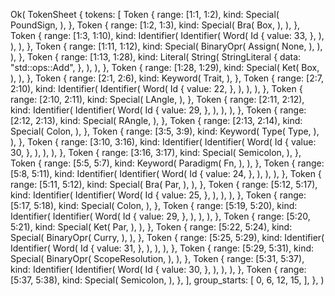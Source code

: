 Ok(
    TokenSheet {
        tokens: [
            Token {
                range: [1:1, 1:2),
                kind: Special(
                    PoundSign,
                ),
            },
            Token {
                range: [1:2, 1:3),
                kind: Special(
                    Bra(
                        Box,
                    ),
                ),
            },
            Token {
                range: [1:3, 1:10),
                kind: Identifier(
                    Identifier(
                        Word(
                            Id {
                                value: 33,
                            },
                        ),
                    ),
                ),
            },
            Token {
                range: [1:11, 1:12),
                kind: Special(
                    BinaryOpr(
                        Assign(
                            None,
                        ),
                    ),
                ),
            },
            Token {
                range: [1:13, 1:28),
                kind: Literal(
                    String(
                        StringLiteral {
                            data: "std::ops::Add",
                        },
                    ),
                ),
            },
            Token {
                range: [1:28, 1:29),
                kind: Special(
                    Ket(
                        Box,
                    ),
                ),
            },
            Token {
                range: [2:1, 2:6),
                kind: Keyword(
                    Trait,
                ),
            },
            Token {
                range: [2:7, 2:10),
                kind: Identifier(
                    Identifier(
                        Word(
                            Id {
                                value: 22,
                            },
                        ),
                    ),
                ),
            },
            Token {
                range: [2:10, 2:11),
                kind: Special(
                    LAngle,
                ),
            },
            Token {
                range: [2:11, 2:12),
                kind: Identifier(
                    Identifier(
                        Word(
                            Id {
                                value: 29,
                            },
                        ),
                    ),
                ),
            },
            Token {
                range: [2:12, 2:13),
                kind: Special(
                    RAngle,
                ),
            },
            Token {
                range: [2:13, 2:14),
                kind: Special(
                    Colon,
                ),
            },
            Token {
                range: [3:5, 3:9),
                kind: Keyword(
                    Type(
                        Type,
                    ),
                ),
            },
            Token {
                range: [3:10, 3:16),
                kind: Identifier(
                    Identifier(
                        Word(
                            Id {
                                value: 30,
                            },
                        ),
                    ),
                ),
            },
            Token {
                range: [3:16, 3:17),
                kind: Special(
                    Semicolon,
                ),
            },
            Token {
                range: [5:5, 5:7),
                kind: Keyword(
                    Paradigm(
                        Fn,
                    ),
                ),
            },
            Token {
                range: [5:8, 5:11),
                kind: Identifier(
                    Identifier(
                        Word(
                            Id {
                                value: 24,
                            },
                        ),
                    ),
                ),
            },
            Token {
                range: [5:11, 5:12),
                kind: Special(
                    Bra(
                        Par,
                    ),
                ),
            },
            Token {
                range: [5:12, 5:17),
                kind: Identifier(
                    Identifier(
                        Word(
                            Id {
                                value: 25,
                            },
                        ),
                    ),
                ),
            },
            Token {
                range: [5:17, 5:18),
                kind: Special(
                    Colon,
                ),
            },
            Token {
                range: [5:19, 5:20),
                kind: Identifier(
                    Identifier(
                        Word(
                            Id {
                                value: 29,
                            },
                        ),
                    ),
                ),
            },
            Token {
                range: [5:20, 5:21),
                kind: Special(
                    Ket(
                        Par,
                    ),
                ),
            },
            Token {
                range: [5:22, 5:24),
                kind: Special(
                    BinaryOpr(
                        Curry,
                    ),
                ),
            },
            Token {
                range: [5:25, 5:29),
                kind: Identifier(
                    Identifier(
                        Word(
                            Id {
                                value: 31,
                            },
                        ),
                    ),
                ),
            },
            Token {
                range: [5:29, 5:31),
                kind: Special(
                    BinaryOpr(
                        ScopeResolution,
                    ),
                ),
            },
            Token {
                range: [5:31, 5:37),
                kind: Identifier(
                    Identifier(
                        Word(
                            Id {
                                value: 30,
                            },
                        ),
                    ),
                ),
            },
            Token {
                range: [5:37, 5:38),
                kind: Special(
                    Semicolon,
                ),
            },
        ],
        group_starts: [
            0,
            6,
            12,
            15,
        ],
    },
)